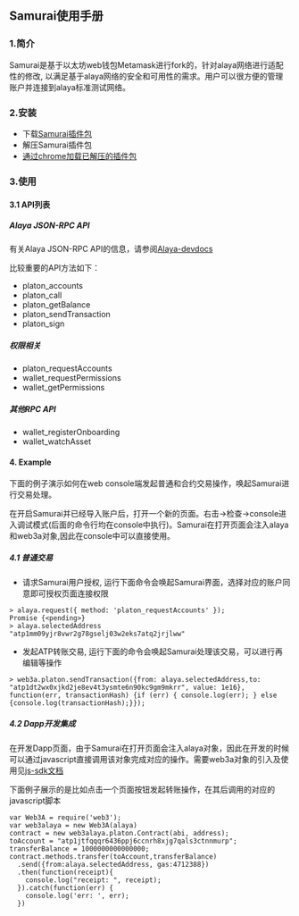 ## Samurai使用手册

### 1.简介
Samurai是基于以太坊web钱包Metamask进行fork的，针对alaya网络进行适配性的修改, 以满足基于alaya网络的安全和可用性的需求。用户可以很方便的管理账户并连接到alaya标准测试网络。

### 2.安装

+ 下载[Samurai插件包](https://github.com/fksyuan/metamask-extension/releases/download/alaya-v8.0.10/samurai-chrome-8.0.10.zip)
+ 解压Samurai插件包
+ [通过chrome加载已解压的插件包](./add-to-chrome.md)
### 3.使用

#### 3.1 API列表

##### Alaya JSON-RPC API
有关Alaya JSON-RPC API的信息，请参阅[Alaya-devdocs](https://devdocs.alaya.network/alaya-devdocs/zh-CN/Json_Rpc/)

比较重要的API方法如下：
+ platon_accounts
+ platon_call
+ platon_getBalance
+ platon_sendTransaction
+ platon_sign

##### 权限相关
+ platon_requestAccounts
+ wallet_requestPermissions
+ wallet_getPermissions

##### 其他RPC API
+ wallet_registerOnboarding
+ wallet_watchAsset

#### 4. Example
下面的例子演示如何在web console端发起普通和合约交易操作，唤起Samurai进行交易处理。

在开启Samurai并已经导入账户后，打开一个新的页面。右击->检查->console进入调试模式(后面的命令行均在console中执行)。Samurai在打开页面会注入alaya和web3a对象,因此在console中可以直接使用。
##### 4.1 普通交易
+ 请求Samurai用户授权, 运行下面命令会唤起Samurai界面，选择对应的账户同意即可授权页面连接权限
```
> alaya.request({ method: 'platon_requestAccounts' });
Promise {<pending>}
> alaya.selectedAddress
"atp1mm09yjr8vwr2g78gselj03w2eks7atq2jrjlww"
```
+ 发起ATP转账交易, 运行下面的命令会唤起Samurai处理该交易，可以进行再编辑等操作
```
> web3a.platon.sendTransaction({from: alaya.selectedAddress,to: "atp1dt2wx0xjkd2je8ev4t3ysmte6n90kc9gm9mkrr", value: 1e16}, function(err, transactionHash) {if (err) { console.log(err); } else {console.log(transactionHash);}});
```

##### 4.2 Dapp开发集成
在开发Dapp页面，由于Samurai在打开页面会注入alaya对象，因此在开发的时候可以通过javascript直接调用该对象完成对应的操作。需要web3a对象的引入及使用见[js-sdk文档](https://devdocs.alaya.network/alaya-devdocs/zh-CN/JS_SDK/)

下面例子展示的是比如点击一个页面按钮发起转账操作，在其后调用的对应的javascript脚本

```
var Web3A = require('web3');
var web3alaya = new Web3A(alaya)
contract = new web3alaya.platon.Contract(abi, address);
toAccount = "atp1jtfqqqr6436ppj6ccnrh8xjg7qals3ctnnmurp";
transferBalance = 1000000000000000;
contract.methods.transfer(toAccount,transferBalance)
  .send({from:alaya.selectedAddress, gas:4712388})
  .then(function(receipt){
    console.log("receipt: ", receipt);
  }).catch(function(err) {
    console.log('err: ', err);
  })
```

